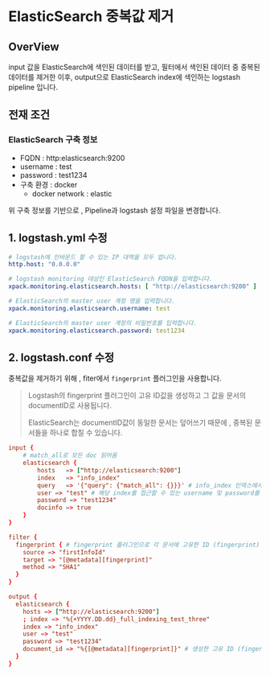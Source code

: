 # ElasticSearch 중복값 제거
## OverView
input 값을 ElasticSearch에 색인된 데이터를 받고, 필터에서 색인된 데이터 중 중복된 데이터를 제거한 이후, output으로 ElasticSearch index에 색인하는 logstash pipeline 입니다.

## 전재 조건
### ElasticSearch 구축 정보
- FQDN : http:elasticsearch:9200
- username : test
- password : test1234
- 구축 환경 : docker
    - docker network : elastic

위 구축 정보를 기반으로 , Pipeline과 logstash 설정 파일을 변경합니다.
## 1. logstash.yml 수정

```yml
# logstash에 인바운드 할 수 있는 IP 대역을 모두 업니다.
http.host: "0.0.0.0" 

# logstash monitoring 대상인 ElasticSearch FQDN을 입력합니다.
xpack.monitoring.elasticsearch.hosts: [ "http://elasticsearch:9200" ] 

# ElasticSearch의 master user 계정 명을 입력합니다.
xpack.monitoring.elasticsearch.username: test

# ElasticSearch의 master user 계정의 비밀번호를 입력합니다.
xpack.monitoring.elasticsearch.password: test1234
```

## 2. logstash.conf 수정
중복값을 제거하기 위해 ,  fiter에서 ```fingerprint``` 플러그인을 사용합니다.

    
>Logstash의 fingerprint 플러그인이 고유 ID값을 생성하고 그 값을 문서의 documentID로 사용됩니다. 
>
>ElasticSearch는 documentID값이 동일한 문서는 덮어쓰기 때문에 , 중복된 문서들을 하나로 합칠 수 있습니다.


```conf
input {
    # match_all로 모든 doc 읽어옴
    elasticsearch {
        hosts   => ["http://elasticsearch:9200"]
        index   => "info_index"
        query   => '{"query": {"match_all": {}}}' # info_index 인덱스에서 모든 문서를 읽어옵니다.
        user => "test" # 해당 index를 접근할 수 있는 username 및 password를 입력합니다.
        password => "test1234"
        docinfo => true
    }
}

filter {
  fingerprint { # fingerprint 플러그인으로 각 문서에 고유한 ID (fingerprint) 를 생성합니다.
    source => "firstInfoId"
    target => "[@metadata][fingerprint]"
    method => "SHA1"
  }
}

output {
  elasticsearch {
    hosts => ["http://elasticsearch:9200"] 
    ; index => "%{+YYYY.DD.dd}_full_indexing_test_three"
    index => "info_index"
    user => "test"  
    password => "test1234"
    document_id => "%{[@metadata][fingerprint]}" # 생성한 고유 ID (fingerprint) 를 각 문서의 document_id로 지정합니다. 
  }
}
```




